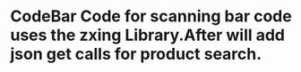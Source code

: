 # CodeBar Code for scanning bar code uses the zxing Library.After will add json get calls for product search.
